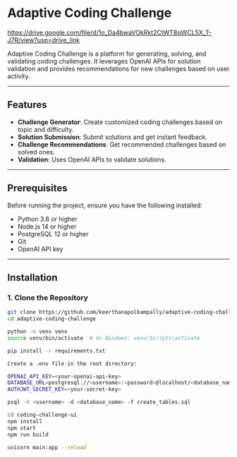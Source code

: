# Adaptive Coding Challenge

https://drive.google.com/file/d/1o_Da4bwaVOkRkt2CtWT8qWCL5X_T-J7R/view?usp=drive_link

Adaptive Coding Challenge is a platform for generating, solving, and validating coding challenges. It leverages OpenAI APIs for solution validation and provides recommendations for new challenges based on user activity.

---

## Features
- **Challenge Generator**: Create customized coding challenges based on topic and difficulty.
- **Solution Submission**: Submit solutions and get instant feedback.
- **Challenge Recommendations**: Get recommended challenges based on solved ones.
- **Validation**: Uses OpenAI APIs to validate solutions.

---

## Prerequisites

Before running the project, ensure you have the following installed:
- Python 3.8 or higher
- Node.js 14 or higher
- PostgreSQL 12 or higher
- Git
- OpenAI API key

---

## Installation

### **1. Clone the Repository**
```bash
git clone https://github.com/keerthanapolkampally/adaptive-coding-challenge.git
cd adaptive-coding-challenge

python -m venv venv
source venv/bin/activate  # On Windows: venv\Scripts\activate

pip install -r requirements.txt

Create a .env file in the root directory:

OPENAI_API_KEY=<your-openai-api-key>
DATABASE_URL=postgresql://<username>:<password>@localhost/<database_name>
AUTHJWT_SECRET_KEY=<your-secret-key>

psql -U <username> -d <database_name> -f create_tables.sql

cd coding-challenge-ui
npm install
npm start
npm run build

uvicorn main:app --reload
